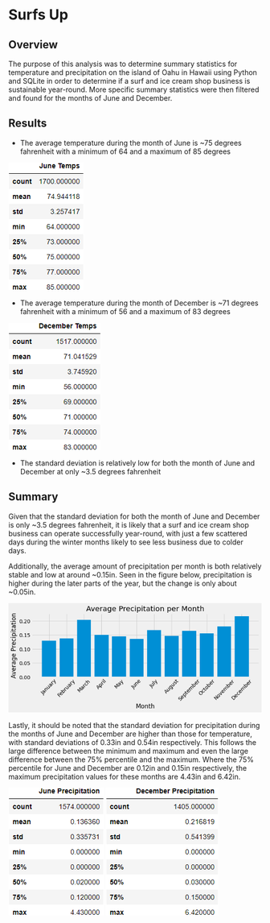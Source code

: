 # Surfs Up
## Overview
The purpose of this analysis was to determine summary statistics for temperature and precipitation on the island of Oahu in Hawaii using Python and SQLite in order to determine if a surf and ice cream shop business is sustainable year-round. More specific summary statistics were then filtered and found for the months of June and December.

## Results
- The average temperature during the month of June is ~75 degrees fahrenheit with a minimum of 64 and a maximum of 85 degrees

![Fig_JuneTemps](Figs/Fig_JuneTemps.PNG)

- The average temperature during the month of December is ~71 degrees fahrenheit with a minimum of 56 and a maximum of 83 degrees

![Fig_DecemberTemps](/Figs/Fig_DecemberTemps.PNG)

- The standard deviation is relatively low for both the month of June and December at only ~3.5 degrees fahrenheit

## Summary
Given that the standard deviation for both the month of June and December is only ~3.5 degrees fahrenheit, it is likely that a surf and ice cream shop business can operate successfully year-round, with just a few scattered days during the winter months likely to see less business due to colder days.

Additionally, the average amount of precipitation per month is both relatively stable and low at around ~0.15in. Seen in the figure below, precipitation is higher during the later parts of the year, but the change is only about ~0.05in.

![Fig_AvgPrcpPerMonth](/Figs/Fig_AvgPrcpPerMonth.png)

Lastly, it should be noted that the standard deviation for precipitation during the months of June and December are higher than those for temperature, with standard deviations of 0.33in and 0.54in respectively. This follows the large difference between the minimum and maximum and even the large difference between the 75% percentile and the maximum. Where the 75% percentile for June and December are 0.12in and 0.15in respectively, the maximum precipitation values for these months are 4.43in and 6.42in.

![Fig_JunePrcp](/Figs/Fig_JunePrcp.PNG)
![Fig_DecemberPrcp](/Figs/Fig_DecemberPrcp.PNG)